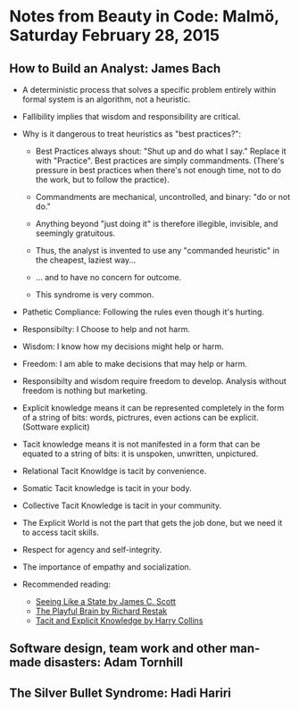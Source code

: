 # Notes from Beauty in Code: Malmö, Saturday February 28, 2015

## How to Build an Analyst: James Bach

- A deterministic process that solves a specific problem entirely within formal system is an algorithm, not a heuristic.

- Fallibility implies that wisdom and responsibility are critical.

- Why is it dangerous to treat heuristics as "best practices?":

    - Best Practices always shout: "Shut up and do what I say." Replace it with "Practice". Best practices are simply commandments.
    (There's pressure in best practices when there's not enough time, not to do the work, but to follow the practice).

    - Commandments are mechanical, uncontrolled, and binary: "do or not do."

    - Anything beyond "just doing it" is therefore illegible, invisible, and seemingly gratuitous.

    - Thus, the analyst is invented to use any "commanded heuristic" in the cheapest, laziest way...

    - ... and to have no concern for outcome.

    - This syndrome is very common.

- Pathetic Compliance: Following the rules even though it's hurting.

- Responsibilty: I Choose to help and not harm.
- Wisdom: I know how my decisions might help or harm.
- Freedom: I am able to make decisions that may help or harm.

- Responsibilty and wisdom require freedom to develop. Analysis without freedom is nothing but marketing.


- Explicit knowledge means it can be represented completely in the form of a string of bits: words, pictrures, even actions can be explicit. (Sottware explicit)
- Tacit knowledge means it is not manifested in a form that can be equated to a string of bits: it is unspoken, unwritten, unpictured.

- Relational Tacit Knowldge is tacit by convenience.
- Somatic Tacit knowledge is tacit in your body.
- Collective Tacit Knowledge is tacit in your community. 

- The Explicit World is not the part that gets the job done, but we need it to access tacit skills.

- Respect for agency and self-integrity.
- The importance of empathy and socialization.


- Recommended reading:
    - [Seeing Like a State  by James C. Scott](http://www.amazon.com/Seeing-like-State-Certain-Condition/dp/0300078153)
    - [The Playful Brain by Richard Restak](http://www.amazon.com/The-Playful-Brain-Surprising-Science/dp/1594485453)
    - [Tacit and Explicit Knowledge by Harry Collins](http://www.amazon.com/Tacit-Explicit-Knowledge-Harry-Collins/dp/022600421X)


## Software design, team work and other man-made disasters: Adam Tornhill

## The Silver Bullet Syndrome: Hadi Hariri

